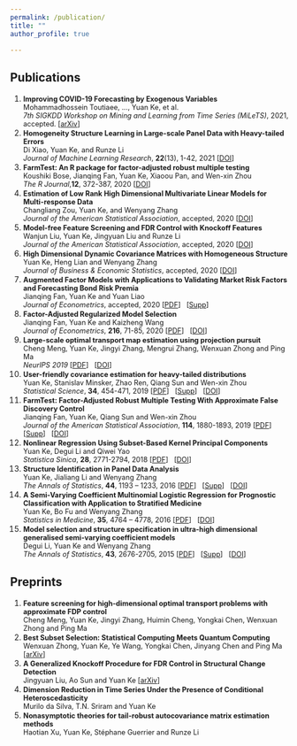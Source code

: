 ```yaml
---
permalink: /publication/
title: ""
author_profile: true

---
```

## Publications


1. <span style="font-size:0.9em;">**Improving COVID-19 Forecasting by Exogenous Variables**    
  Mohammadhossein Toutiaee, ..., Yuan Ke, et al.        
  *7th SIGKDD Workshop on Mining and Learning from Time Series (MiLeTS)*, 2021, accepted. [[arXiv](https://arxiv.org/abs/2107.10397)]
1. <span style="font-size:0.9em;">**Homogeneity Structure Learning in Large-scale Panel Data with Heavy-tailed Errors**    
  Di Xiao, Yuan Ke, and Runze Li      
  *Journal of Machine Learning Research*, **22**(13), 1-42, 2021   [[DOI](http://jmlr.org/papers/v22/19-1018.html)]  
1. <span style="font-size:0.9em;">**FarmTest: An R package for factor-adjusted robust multiple testing**    
  Koushiki Bose, Jianqing Fan, Yuan Ke, Xiaoou Pan, and Wen-xin Zhou      
  *The R Journal*,**12**, 372-387, 2020   [[DOI](https://journal.r-project.org/archive/2021/RJ-2021-023/index.html)]
1. <span style="font-size:0.9em;">**Estimation of Low Rank High Dimensional Multivariate Linear Models for Multi-response Data**    
   Changliang Zou, Yuan Ke, and Wenyang Zhang      
   *Journal of the American Statistical Association*, accepted, 2020  [[DOI](https://doi.org/10.1080/01621459.2020.1799813)]      
1. <span style="font-size:0.9em;">**Model-free Feature Screening and FDR Control with Knockoff Features**    
   Wanjun Liu, Yuan Ke, Jingyuan Liu and Runze Li      
   *Journal of the American Statistical Association*, accepted, 2020  [[DOI](https://doi.org/10.1080/01621459.2020.1783274)]     
1. <span style="font-size:0.9em;">**High Dimensional Dynamic Covariance Matrices with Homogeneous Structure**      
   Yuan Ke, Heng Lian and Wenyang Zhang      
   *Journal of Business & Economic Statistics*, accepted, 2020    [[DOI](https://doi.org/10.1080/07350015.2020.1779079)]       
1. <span style="font-size:0.9em;">**Augmented Factor Models with Applications to Validating Market Risk Factors and Forecasting Bond Risk Premia**    
   Jianqing Fan, Yuan Ke and Yuan Liao      
   *Journal of Econometrics*, accepted, 2020  [[PDF](http://yuan-ke.github.io/files/FanKeLiao_19.pdf)] &nbsp;  [[Supp](http://yuan-ke.github.io/files/FanKeLiao_19_supp.pdf)]       
1. <span style="font-size:0.9em;">**Factor-Adjusted Regularized Model Selection**    
   Jianqing Fan, Yuan Ke and Kaizheng Wang      
   *Journal of Econometrics*, **216**, 71-85, 2020  [[PDF](http://yuan-ke.github.io/files/FARMselect.pdf)] &nbsp;  [[DOI](https://doi.org/10.1016/j.jeconom.2020.01.006)]     
1. <span style="font-size:0.9em;">**Large-scale optimal transport map estimation using projection pursuit**    
   Cheng Meng, Yuan Ke, Jingyi Zhang, Mengrui Zhang, Wenxuan Zhong and Ping Ma      
   *NeurIPS 2019*  [[PDF](http://yuan-ke.github.io/files/NIPS2019.pdf)] &nbsp;  [[DOI](https://papers.nips.cc/paper/9023-large-scale-optimal-transport-map-estimation-using-projection-pursuit)]     
1. <span style="font-size:0.9em;">**User-friendly covariance estimation for heavy-tailed distributions**    
   Yuan Ke, Stanislav Minsker, Zhao Ren, Qiang Sun and Wen-xin Zhou      
   *Statistical Science*, **34**, 454-471, 2019  [[PDF](http://yuan-ke.github.io/files/RobustCov.pdf)] &nbsp;  [[Supp](http://yuan-ke.github.io/files/RobustCov_supp.pdf)]   &nbsp; [[DOI](http://dx.doi.org/10.1214/19-STS711)]        
1. <span style="font-size:0.9em;">**FarmTest: Factor-Adjusted Robust Multiple Testing With Approximate False Discovery Control**    
   Jianqing Fan, Yuan Ke, Qiang Sun and Wen-xin Zhou      
   *Journal of the American Statistical Association*, **114**, 1880-1893, 2019  [[PDF](http://yuan-ke.github.io/files/FarmTest.pdf)] &nbsp;  [[Supp](http://yuan-ke.github.io/files/FarmTest_supp.pdf)]  &nbsp; [[DOI](https://doi.org/10.1080/01621459.2018.1527700)]        
1. <span style="font-size:0.9em;">**Nonlinear Regression Using Subset-Based Kernel Principal Components**    
   Yuan Ke, Degui Li and Qiwei Yao      
   *Statistica Sinica*, **28**, 2771-2794, 2018  [[PDF](http://yuan-ke.github.io/files/KeLiYao_16.pdf)] &nbsp;  [[DOI](http://www3.stat.sinica.edu.tw/statistica/J28N5/J28N528/J28N528.html)]     
1. <span style="font-size:0.9em;">**Structure Identification in Panel Data Analysis**    
   Yuan Ke, Jialiang Li and Wenyang Zhang      
   *The Annals of Statistics*, **44**, 1193 – 1233, 2016  [[PDF](http://yuan-ke.github.io/files/KeLiZhang_16.pdf)] &nbsp;  [[Supp](http://yuan-ke.github.io/files/KeLiZhang_16_supp.pdf)]  &nbsp; [[DOI](https://onlinelibrary.wiley.com/doi/abs/10.1002/sim.7034)]         
1. <span style="font-size:0.9em;">**A Semi-Varying Coefficient Multinomial Logistic Regression for Prognostic Classification with Application to Stratified Medicine**    
   Yuan Ke, Bo Fu and Wenyang Zhang      
   *Statistics in Medicine*, **35**, 4764 – 4778, 2016  [[PDF](http://yuan-ke.github.io/files/KeFuZhang_16.pdf)] &nbsp;   [[DOI](https://projecteuclid.org/euclid.aos/1460381691)]     
1. <span style="font-size:0.9em;">**Model selection and structure specification in ultra-high dimensional generalised semi-varying coefficient models**      
    Degui Li, Yuan Ke and Wenyang Zhang        
    *The Annals of Statistics*, **43**, 2676-2705, 2015  [[PDF](http://yuan-ke.github.io/files/LiKeZhang_15.pdf)] &nbsp;  [[Supp](http://yuan-ke.github.io/files/LiKeZhang_15_supp.pdf)]  &nbsp; [[DOI](https://projecteuclid.org/euclid.aos/1444222089)]     


## Preprints

1. <span style="font-size:0.9em;">**Feature screening for high-dimensional optimal transport problems with approximate FDP control**    
Cheng Meng, Yuan Ke, Jingyi Zhang, Huimin Cheng, Yongkai Chen, Wenxuan Zhong and Ping Ma
1. <span style="font-size:0.9em;">**Best Subset Selection: Statistical Computing Meets Quantum Computing**    
Wenxuan Zhong, Yuan Ke, Ye Wang, Yongkai Chen, Jinyang Chen and Ping Ma [[arXiv](https://arxiv.org/abs/2107.08359)]
1. <span style="font-size:0.9em;">**A Generalized Knockoff Procedure for FDR Control in Structural Change Detection**    
Jingyuan Liu, Ao Sun and Yuan Ke [[arXiv](https://arxiv.org/abs/2108.10595)]
1. <span style="font-size:0.9em;">**Dimension Reduction in Time Series Under the Presence of Conditional Heteroscedasticity**    
Murilo da Silva, T.N. Sriram and Yuan Ke
1. <span style="font-size:0.9em;">**Nonasymptotic theories for tail-robust autocovariance matrix estimation methods**    
Haotian Xu, Yuan Ke, Stéphane Guerrier and Runze Li


<script type="text/javascript">
  var _gauges = _gauges || [];
  (function() {
    var t   = document.createElement('script');
    t.type  = 'text/javascript';
    t.async = true;
    t.id    = 'gauges-tracker';
    t.setAttribute('data-site-id', '618bd6a9835b65337acb5dbb');
    t.setAttribute('data-track-path', 'https://track.gaug.es/track.gif');
    t.src = 'https://d2fuc4clr7gvcn.cloudfront.net/track.js';
    var s = document.getElementsByTagName('script')[0];
    s.parentNode.insertBefore(t, s);
  })();
</script>
